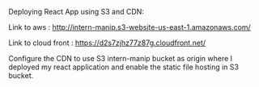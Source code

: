 Deploying React App using S3 and CDN:

Link to aws : http://intern-manip.s3-website-us-east-1.amazonaws.com/

Link to cloud front : https://d2s7zjhz77z87g.cloudfront.net/

Configure the CDN to use S3 intern-manip bucket as origin where I deployed my react application and enable the static file hosting in S3 bucket.